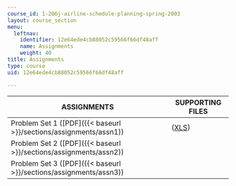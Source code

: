 ```yaml
---
course_id: 1-206j-airline-schedule-planning-spring-2003
layout: course_section
menu:
  leftnav:
    identifier: 12e64ede4cb88052c59566f66df48aff
    name: Assignments
    weight: 40
title: Assignments
type: course
uid: 12e64ede4cb88052c59566f66df48aff

---
```


| ASSIGNMENTS | SUPPORTING FILES |
| --- | --- |
| Problem Set 1 ([PDF]({{< baseurl >}}/sections/assignments/assn1)) | ([XLS](/coursemedia/1-206j-airline-schedule-planning-spring-2003/5d3b8c0dfa6b1958c4ec8711cc93b095_assn1_input_spreadsheet.xls)) |
| Problem Set 2 ([PDF]({{< baseurl >}}/sections/assignments/assn2)) | &nbsp; |
| Problem Set 3 ([PDF]({{< baseurl >}}/sections/assignments/assn3)) |